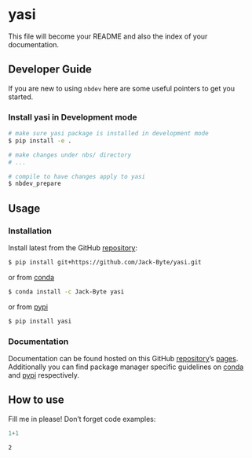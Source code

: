 # yasi


<!-- WARNING: THIS FILE WAS AUTOGENERATED! DO NOT EDIT! -->

This file will become your README and also the index of your
documentation.

## Developer Guide

If you are new to using `nbdev` here are some useful pointers to get you
started.

### Install yasi in Development mode

``` sh
# make sure yasi package is installed in development mode
$ pip install -e .

# make changes under nbs/ directory
# ...

# compile to have changes apply to yasi
$ nbdev_prepare
```

## Usage

### Installation

Install latest from the GitHub
[repository](https://github.com/Jack-Byte/yasi):

``` sh
$ pip install git+https://github.com/Jack-Byte/yasi.git
```

or from [conda](https://anaconda.org/Jack-Byte/yasi)

``` sh
$ conda install -c Jack-Byte yasi
```

or from [pypi](https://pypi.org/project/yasi/)

``` sh
$ pip install yasi
```

### Documentation

Documentation can be found hosted on this GitHub
[repository](https://github.com/Jack-Byte/yasi)’s
[pages](https://Jack-Byte.github.io/yasi/). Additionally you can find
package manager specific guidelines on
[conda](https://anaconda.org/Jack-Byte/yasi) and
[pypi](https://pypi.org/project/yasi/) respectively.

## How to use

Fill me in please! Don’t forget code examples:

``` python
1+1
```

    2
